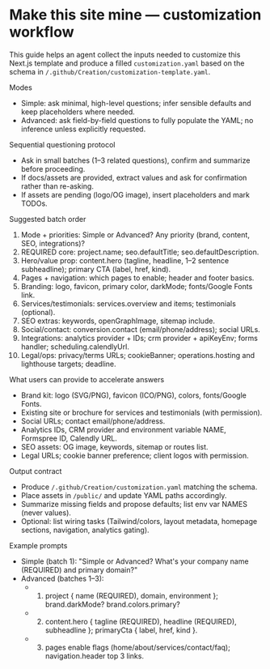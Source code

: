 # Make this site mine — customization workflow

This guide helps an agent collect the inputs needed to customize this Next.js template and produce a filled `customization.yaml` based on the schema in `/.github/Creation/customization-template.yaml`.

Modes
- Simple: ask minimal, high-level questions; infer sensible defaults and keep placeholders where needed.
- Advanced: ask field-by-field questions to fully populate the YAML; no inference unless explicitly requested.

Sequential questioning protocol
- Ask in small batches (1–3 related questions), confirm and summarize before proceeding.
- If docs/assets are provided, extract values and ask for confirmation rather than re-asking.
- If assets are pending (logo/OG image), insert placeholders and mark TODOs.

Suggested batch order
1) Mode + priorities: Simple or Advanced? Any priority (brand, content, SEO, integrations)?
2) REQUIRED core: project.name; seo.defaultTitle; seo.defaultDescription.
3) Hero/value prop: content.hero (tagline, headline, 1–2 sentence subheadline); primary CTA (label, href, kind).
4) Pages + navigation: which pages to enable; header and footer basics.
5) Branding: logo, favicon, primary color, darkMode; fonts/Google Fonts link.
6) Services/testimonials: services.overview and items; testimonials (optional).
7) SEO extras: keywords, openGraphImage, sitemap include.
8) Social/contact: conversion.contact (email/phone/address); social URLs.
9) Integrations: analytics provider + IDs; crm provider + apiKeyEnv; forms handler; scheduling.calendlyUrl.
10) Legal/ops: privacy/terms URLs; cookieBanner; operations.hosting and lighthouse targets; deadline.

What users can provide to accelerate answers
- Brand kit: logo (SVG/PNG), favicon (ICO/PNG), colors, fonts/Google Fonts.
- Existing site or brochure for services and testimonials (with permission).
- Social URLs; contact email/phone/address.
- Analytics IDs, CRM provider and environment variable NAME, Formspree ID, Calendly URL.
- SEO assets: OG image, keywords, sitemap or routes list.
- Legal URLs; cookie banner preference; client logos with permission.

Output contract
- Produce `/.github/Creation/customization.yaml` matching the schema.
- Place assets in `/public/` and update YAML paths accordingly.
- Summarize missing fields and propose defaults; list env var NAMES (never values).
- Optional: list wiring tasks (Tailwind/colors, layout metadata, homepage sections, navigation, analytics gating).

Example prompts
- Simple (batch 1): "Simple or Advanced? What's your company name (REQUIRED) and primary domain?"
- Advanced (batches 1–3):
  - 1) project { name (REQUIRED), domain, environment }; brand.darkMode? brand.colors.primary?
  - 2) content.hero { tagline (REQUIRED), headline (REQUIRED), subheadline }; primaryCta { label, href, kind }.
  - 3) pages enable flags (home/about/services/contact/faq); navigation.header top 3 links.
